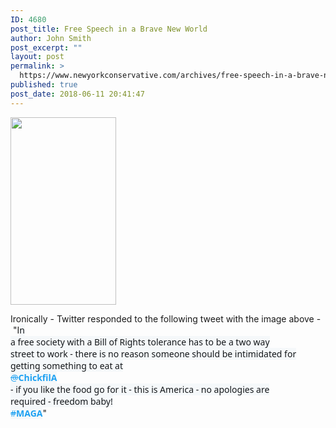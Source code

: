 ```yaml
---
ID: 4680
post_title: Free Speech in a Brave New World
author: John Smith
post_excerpt: ""
layout: post
permalink: >
  https://www.newyorkconservative.com/archives/free-speech-in-a-brave-new-world/
published: true
post_date: 2018-06-11 20:41:47
---
```

<a href="https://www.newyorkconservative.com/wp-content/uploads/2018/06/WUT.png"><img class="alignnone size-medium wp-image-4681" src="https://www.newyorkconservative.com/wp-content/uploads/2018/06/WUT-169x300.png" alt="" width="169" height="300" /></a>

Ironically - Twitter responded to the following tweet with the image above - "I<span style="text-align: left; color: #14171a; text-transform: none; text-indent: 0px; letter-spacing: normal; font-family: 'Segoe UI', Arial, sans-serif; font-size: 14px; font-style: normal; font-weight: 400; word-spacing: 0px; float: none; display: inline !important; white-space: pre-wrap; orphans: 2; widows: 2; background-color: #f5f8fa; font-variant-ligatures: normal; font-variant-caps: normal; -webkit-text-stroke-width: 0px; text-decoration-style: initial; text-decoration-color: initial;">n a free society with a Bill of Rights tolerance has to be a two way street to work - there is no reason someone should be intimidated for getting something to eat at </span><a class="twitter-atreply pretty-link js-nav" dir="ltr" style="background: #f5f8fa; text-align: left; color: #1da1f2; text-transform: none; text-indent: 0px; letter-spacing: normal; font-family: 'Segoe UI', Arial, sans-serif; font-size: 14px; font-style: normal; font-weight: 400; text-decoration: none; word-spacing: 0px; white-space: pre-wrap; orphans: 2; widows: 2; font-variant-ligatures: normal; font-variant-caps: normal; -webkit-text-stroke-width: 0px;" href="https://twitter.com/ChickfilA" data-mentioned-user-id="16043308"><s>@</s><b>ChickfilA</b></a><span style="text-align: left; color: #14171a; text-transform: none; text-indent: 0px; letter-spacing: normal; font-family: 'Segoe UI', Arial, sans-serif; font-size: 14px; font-style: normal; font-weight: 400; word-spacing: 0px; float: none; display: inline !important; white-space: pre-wrap; orphans: 2; widows: 2; background-color: #f5f8fa; font-variant-ligatures: normal; font-variant-caps: normal; -webkit-text-stroke-width: 0px; text-decoration-style: initial; text-decoration-color: initial;"> - if you like the food go for it - this is America - no apologies are required - freedom baby! </span><a class="twitter-hashtag pretty-link js-nav" dir="ltr" style="background: #f5f8fa; text-align: left; color: #1da1f2; text-transform: none; text-indent: 0px; letter-spacing: normal; font-family: 'Segoe UI', Arial, sans-serif; font-size: 14px; font-style: normal; font-weight: 400; text-decoration: none; word-spacing: 0px; white-space: pre-wrap; orphans: 2; widows: 2; font-variant-ligatures: normal; font-variant-caps: normal; -webkit-text-stroke-width: 0px;" href="https://twitter.com/hashtag/MAGA?src=hash" data-query-source="hashtag_click"><s>#</s><b>MAGA</b></a>"